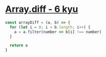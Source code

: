 # [Array.diff - 6 kyu](https://www.codewars.com/kata/523f5d21c841566fde000009)

```javascript
const arrayDiff = (a, b) => {
  for (let i = 0; i < b.length; i++) {
    a = a.filter(number => b[i] !== number)
  }

  return a
}
```
